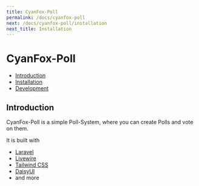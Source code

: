 ```yaml
---
title: CyanFox-Poll
permalink: /docs/cyanfox-poll
next: /docs/cyanfox-poll/installation
next_title: Installation
---
```


# CyanFox-Poll

- <a href="/docs/cyanfox-poll/" wire:navigate>Introduction</a>
- <a href="/docs/cyanfox-poll/installation" wire:navigate>Installation</a>
- <a href="/docs/cyanfox-poll/development" wire:navigate>Development</a>

## Introduction

CyanFox-Poll is a simple Poll-System, where you can create Polls and vote on them.

It is built with
- [Laravel](https://laravel.com)
- [Livewire](https://livewire.laravel.com)
- [Tailwind CSS](https://tailwindcss.com)
- [DaisyUI](https://daisyui.com)
- and more
